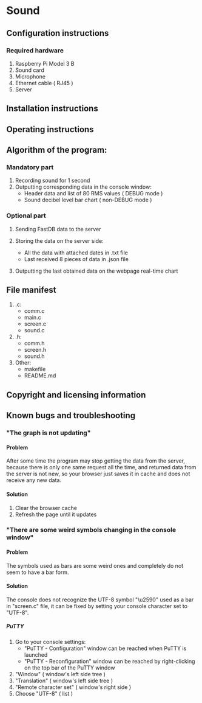 # Sound

## Configuration instructions

### 	Required hardware
	
1. Raspberry Pi Model 3 B
2. Sound card
3. Microphone
4. Ethernet cable ( RJ45 )
5. Server
			
## Installation instructions

	

## Operating instructions

	

## Algorithm of the program:

### Mandatory part

1. Recording sound for 1 second
2. Outputting corresponding data in the console window:
	- Header data and list of 80 RMS values ( DEBUG mode )
	- Sound decibel level bar chart ( non-DEBUG mode )
				
### Optional part

1. Sending FastDB data to the server
2. Storing the data on the server side:			
	- All the data with attached dates in .txt file
	- Last received 8 pieces of data in .json file
		
3. Outputting the last obtained data on the webpage real-time chart
	
## File manifest

1. .c:
	- comm.c
	- main.c
	- screen.c
	- sound.c	
2. .h:
	- comm.h
	- screen.h
	- sound.h
3. Other:
	- makefile
	- README.md

## Copyright and licensing information



## Known bugs and troubleshooting

### "The graph is not updating"
	
#### Problem
	
After some time the program may stop getting the data from the server, because there is only
one same request all the time, and returned data from the server is not new, so your browser
just saves it in cache and does not receive any new data.
		
#### Solution
	
1. Clear the browser cache
2. Refresh the page until it updates
		
### "There are some weird symbols changing in the console window"
	
#### Problem
	
The symbols used as bars are some weird ones and completely do not seem to have a bar form.
		
#### Solution
	
The console does not recognize the UTF-8 symbol "\u2590" used as a bar in "screen.c" file, 
it can be fixed by setting your console character set to "UTF-8".
		
##### PuTTY

1. Go to your console settings:		
	- "PuTTY - Configuration" window can be reached when PuTTY is launched
	- "PuTTY - Reconfiguration" window can be reached by right-clicking on the top bar
		of the PuTTY window
2. "Window"               ( window's left side tree )
3. "Translation"          ( window's left side tree )
4. "Remote character set" ( window's right side )
5. Choose "UTF-8"         ( list )
